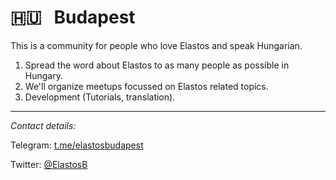 # 🇭🇺 &nbsp; Budapest 

This is a community for people who love Elastos and speak Hungarian. 

1. Spread the word about Elastos to as many people as possible in Hungary.
2. We'll organize meetups focussed on Elastos related topics.
3. Development (Tutorials, translation).

**************************************************************************
*Contact details:*

Telegram: [t.me/elastosbudapest](https://t.me/elastosbudapest)

Twitter: [@ElastosB](https://twitter.com/ElastosB)
